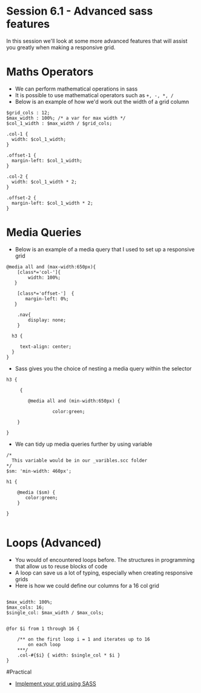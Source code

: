 # Session 6.1 - Advanced sass features

In this session we'll look at some more advanced features that will assist you greatly when making a responsive grid.



# Maths Operators 

- We can perform mathematical operations in sass 
- It is possible to use mathematical operators such as `+, -, *, /`
- Below is an example of how we'd work out the width of a grid column 

```
$grid_cols : 12;
$max_width : 100%; /* a var for max width */
$col_1_width : $max_width / $grid_cols;

.col-1 {
  width: $col_1_width;
}

.offset-1 {
  margin-left: $col_1_width;	
}

.col-2 {
  width: $col_1_width * 2;
}

.offset-2 {
  margin-left: $col_1_width * 2;	
}

```

# Media Queries 

- Below is an example of a media query that I used to set up a responsive grid

```
@media all and (max-width:650px){
    [class*='col-']{
        width: 100%;
   }
        
    [class*='offset-']  {
       margin-left: 0%;
   }
    
    .nav{
        display: none;   
    }
    
  h3 {
    
     text-align: center;
  }
}

```

- Sass gives you the choice of nesting a media query within the selector 

```
h3 {
	
	 {
	
		@media all and (min-width:650px) {
		
				 color:green;
	
	}

}

```

- We can tidy up media queries further by using variable


```
/*
  This variable would be in our _varibles.scc folder
*/
$sm: 'min-width: 460px';

h1 {
    
    @media ($sm) {
       color:green;
    }
    
}


```

# Loops (Advanced)


- You would of encountered loops before. The structures in programming that allow us to reuse blocks of code
- A loop can save us a lot of typing, especially when creating responsive grids 
- Here is how we could define our columns for a 16 col grid 

```

$max_width: 100%;
$max_cols: 16;
$single_col: $max_width / $max_cols;


@for $i from 1 through 16 {
    
    /** on the first loop i = 1 and iterates up to 16 
        on each loop 
    ***/
    .col-#{$i} { width: $single_col * $i }
}

```

#Practical

- [Implement your grid using SASS](task.md)